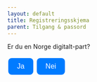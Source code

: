 ```yaml
---
layout: default
title: Registreringsskjema
parent: Tilgang & passord
---
```


Er du en Norge digitalt-part?

<!-- HTML and JavaScript to add buttons and functionality -->
<style>
  .modern-button {
    background-color: #007BFF;
    border: none;
    color: white;
    padding: 10px 20px;
    text-align: center;
    text-decoration: none;
    display: inline-block;
    font-size: 16px;
    margin: 4px 2px;
    cursor: pointer;
    border-radius: 8px;
    transition: background-color 0.3s;
  }

  .modern-button:hover {
    background-color: #0056b3;
  }

  #iframeContainer, #messageContainer {
    margin-top: 20px;
    height: 100vh;
  }

  #iframeContainer iframe {
    width: 100%;
    height: 100%;
    border: none;
  }
</style>

<button class="modern-button" onclick="showIframe()">Ja</button>
<button class="modern-button" onclick="showMessage()">Nei</button>

<div id="iframeContainer" style="display: none;">
  <iframe src="https://opengeospatial.github.io/e-learning/index.html"></iframe>
</div>
<div id="messageContainer" style="display: none;">
  <p>Brukertilganger er kun for Norge digitalt parter. Om du er student ber vi deg kontakte ansvarlig ved ditt universitet / høgskole</p>
</div>

<script>
  function showIframe() {
    document.getElementById('iframeContainer').style.display = 'block';
    document.getElementById('messageContainer').style.display = 'none';
  }

  function showMessage() {
    document.getElementById('iframeContainer').style.display = 'none';
    document.getElementById('messageContainer').style.display = 'block';
  }
</script>


